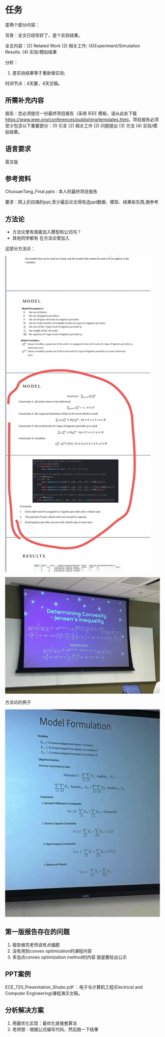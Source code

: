 # 任务

差两个部分内容：

背景：全文已经写好了，差个实验结果。

全文内容：(2) Related Work (2) 相关工作; (4)Experiment/Simulation Results. (4) 实验/模拟结果

分析：

1. 差实验结果等于重新做实验;

时间节点：4天要，4天交稿。

## 所需补充内容

报告：您必须提交一份最终项目报告（采用 IEEE 模板，请从此处下载 <https://www.ieee.org/conferences/publishing/templates.html>。项目报告必须至少包含以下重要部分：(1) 引言 (2) 相关工作 (2) 问题提出 (3) 方法 (4) 实验/模拟结果。

## 语言要求

英文版

## 参考资料

ChuxuanTang_Final.pptx : 本人的最终项目报告

要求：网上扒拉搞的ppt,至少最后论文得有这ppt数据、模型、结果些东西,做参考

## 方法论

- 方法论里有我能加入模型和公式吗？
- 其他同学都有 在方法论里加入

这部分方法论：

![](picture/2024-04-27-19-55-12.png)

![](picture/2024-04-27-19-55-56.png)

方法论的例子

![](picture/2024-04-27-19-56-17.png)

## 第一版报告存在的问题

1. 报告做完老师说有点偏题
2. 没有用到convex optimization的课程内容
3. 多加点convex optimization method的内容 就是要给出公示

## PPT案例

ECE_720_Presentation_Shubo.pdf ：电子与计算机工程(Electrical and Computer Engineering)课程演示文稿。

## 分析解决方案

1. 用最优化实现：最优化直接套算法
2. 老师想：根据公式编写代码，然后跑一下结果
